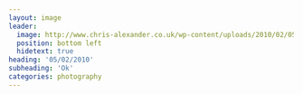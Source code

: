 ```yaml
---
layout: image
leader:
  image: http://www.chris-alexander.co.uk/wp-content/uploads/2010/02/050210.jpg
  position: bottom left
  hidetext: true
heading: '05/02/2010'
subheading: 'Ok'
categories: photography
---
```

